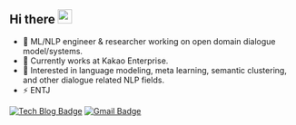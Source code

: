 <div align="left">
   <h2>Hi there <img src="https://media.giphy.com/media/hvRJCLFzcasrR4ia7z/giphy.gif" width="25px"></h2>
</div>

- 🔭 ML/NLP engineer & researcher working on open domain dialogue model/systems.
- 🌱 Currently works at Kakao Enterprise.
- 🤔 Interested in language modeling, meta learning, semantic clustering, and other dialogue related NLP fields.
- ⚡ ENTJ

[![Tech Blog Badge](http://img.shields.io/badge/-Tech%20blog-black?style=flat-square&logo=github&link=https://naubull2.tistory.com/)](https://naubull2.tistory.com/)
[![Gmail Badge](https://img.shields.io/badge/-Gmail-d14836?style=flat-square&logo=Gmail&logoColor=white&link=mailto:naubull2@gmail.com)](mailto:naubull2@gmail.com)

<!--
## Git Stats

<div align="center">
   <p align="center">
       <img align="center" src="https://github-readme-stats.vercel.app/api?username=naubull2&count_private=true&show_icons=true&hide_title=true" />
   </p>
</div>

<div align="center">
    <p align="center">
        <a href="https://github.com/naubull2/github-readme-stats"><img alt="naubull2's Top Languages" src="https://github-readme-stats.vercel.app/api/top-langs/?username=naubull2&langs_count=10&layout=compact#" /></a>
    </p>
</div>


<div align="center">
   <img src="https://github-profile-trophy.vercel.app/?username=naubull2&theme=flat&no-frame=true&margin-w=30" />
</div>
-->
<br>

